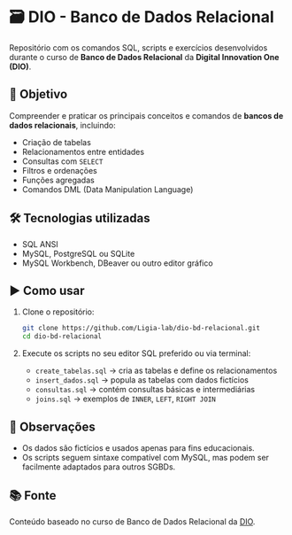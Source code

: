 
# 🗃️ DIO - Banco de Dados Relacional

Repositório com os comandos SQL, scripts e exercícios desenvolvidos durante o curso de **Banco de Dados Relacional** da **Digital Innovation One (DIO)**.

## 🎯 Objetivo

Compreender e praticar os principais conceitos e comandos de **bancos de dados relacionais**, incluindo:

* Criação de tabelas
* Relacionamentos entre entidades
* Consultas com `SELECT`
* Filtros e ordenações
* Funções agregadas
* Comandos DML (Data Manipulation Language)

## 🛠️ Tecnologias utilizadas

* SQL ANSI
* MySQL, PostgreSQL ou SQLite
* MySQL Workbench, DBeaver ou outro editor gráfico


## ▶️ Como usar

1. Clone o repositório:

   ```bash
   git clone https://github.com/Ligia-lab/dio-bd-relacional.git
   cd dio-bd-relacional
   ```

2. Execute os scripts no seu editor SQL preferido ou via terminal:

   * `create_tabelas.sql` → cria as tabelas e define os relacionamentos
   * `insert_dados.sql` → popula as tabelas com dados fictícios
   * `consultas.sql` → contém consultas básicas e intermediárias
   * `joins.sql` → exemplos de `INNER`, `LEFT`, `RIGHT JOIN`

## 📌 Observações

* Os dados são fictícios e usados apenas para fins educacionais.
* Os scripts seguem sintaxe compatível com MySQL, mas podem ser facilmente adaptados para outros SGBDs.

## 📚 Fonte

Conteúdo baseado no curso de Banco de Dados Relacional da [DIO](https://www.dio.me/).

